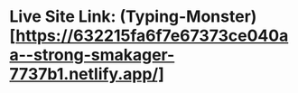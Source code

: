 # Live Site Link: (Typing-Monster)[https://632215fa6f7e67373ce040aa--strong-smakager-7737b1.netlify.app/]
